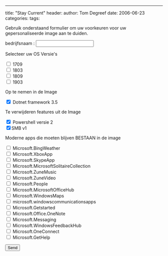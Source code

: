 ---
title: "Stay Current"
header:
author: Tom Degreef
date: 2006-06-23 
categories:
tags:


Gebruik onderstaand formulier om uw voorkeuren voor uw gepersonaliseerde image aan te duiden.


<form action="http://formspree.io/info@oscc.be" method="POST">
bedrijfsnaam : <input name="BedrijfsNaam" type="text" maxlength="255" value=""/>

Selecteer uw OS Versie's

 <input name="1709" type="checkbox" value="1709" /> 1709 <br>
 <input name="1803" type="checkbox" value="1803" /> 1803 <br>
 <input name="1809" type="checkbox" value="1809" /> 1809 <br>
 <input name="1903" type="checkbox" value="1903" /> 1903

 Op te nemen in de Image

<input name="Dotnet35" type="checkbox" value="Dotnet framework 3.5" checked/> Dotnet framework 3.5

Te verwijderen features uit de Image

<input name="Posh2" type="checkbox" value="Powershell versie 2" checked /> Powershell versie 2 <br>
<input name="SMBv1" type="checkbox" value="SMB v1" checked/>SMB v1

Moderne apps die moeten blijven BESTAAN in de image

<input name="Microsoft.BingWeather" type="checkbox" value="Microsoft.BingWeather" /> Microsoft.BingWeather <br>
<input name="Microsoft.XboxApp" type="checkbox" value="Microsoft.XboxApp" /> Microsoft.XboxApp <br>
<input name="Microsoft.SkypeApp" type="checkbox" value="Microsoft.SkypeApp" /> Microsoft.SkypeApp <br>
<input name="Microsoft.MicrosoftSolitaireCollection" type="checkbox" value="Microsoft.MicrosoftSolitaireCollection" /> Microsoft.MicrosoftSolitaireCollection <br>
<input name="Microsoft.ZuneMusic" type="checkbox" value="Microsoft.ZuneMusic" /> Microsoft.ZuneMusic <br>
<input name="Microsoft.ZuneVideo" type="checkbox" value="Microsoft.ZuneVideo" /> Microsoft.ZuneVideo <br>
<input name="Microsoft.People" type="checkbox" value="Microsoft.People" /> Microsoft.People <br>
<input name="Microsoft.MicrosoftOfficeHub" type="checkbox" value="Microsoft.MicrosoftOfficeHub" /> Microsoft.MicrosoftOfficeHub <br>
<input name="Microsoft.WindowsMaps" type="checkbox" value="Microsoft.WindowsMaps" /> Microsoft.WindowsMaps <br>
<input name="microsoft.windowscommunicationsapps" type="checkbox" value="microsoft.windowscommunicationsapps" /> microsoft.windowscommunicationsapps <br>
<input name="Microsoft.Getstarted" type="checkbox" value="Microsoft.Getstarted" /> Microsoft.Getstarted <br>
<input name="Microsoft.Office.OneNote" type="checkbox" value="Microsoft.Office.OneNote" /> Microsoft.Office.OneNote <br>
<input name="Microsoft.Messaging" type="checkbox" value="Microsoft.Messaging" /> Microsoft.Messaging <br>
<input name="Microsoft.WindowsFeedbackHub" type="checkbox" value="Microsoft.WindowsFeedbackHub" /> Microsoft.WindowsFeedbackHub <br>
<input name="Microsoft.OneConnect" type="checkbox" value="Microsoft.OneConnect" /> Microsoft.OneConnect <br>
<input name="Microsoft.GetHelp" type="checkbox" value="Microsoft.GetHelp" /> Microsoft.GetHelp <br>

<button type="submit">Send</button>
</form>